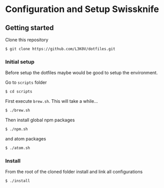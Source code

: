 # Configuration and Setup Swissknife

## Getting started
Clone this repository

```bash
$ git clone https://github.com/L3K0V/dotfiles.git
```

### Initial setup
Before setup the dotfiles maybe would be good to setup the environment.

Go to `scripts` folder

```bash
$ cd scripts
```

First execute `brew.sh`. This will take a while...

```bash
$ ./brew.sh
```

Then install global npm packages

```bash
$ ./npm.sh
```

and atom packages

```bash
$ ./atom.sh
```

### Install

From the root of the cloned folder install and link all configurations

```bash
$ ./install
```
